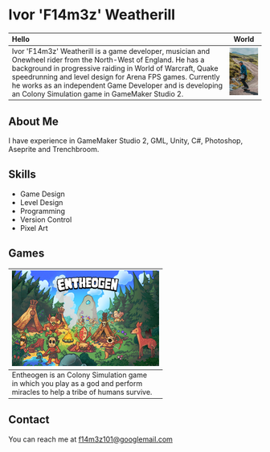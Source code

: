 # Ivor 'F14m3z' Weatherill

|Hello|World|
|:-|-|
|Ivor 'F14m3z' Weatherill is a game developer, musician and Onewheel rider from the North-West of England. He has a background in progressive raiding in World of Warcraft, Quake speedrunning and level design for Arena FPS games. Currently he works as an independent Game Developer and is developing an Colony Simulation game in GameMaker Studio 2.|![Me on a Onewheel!](images/ivor_f14m3z_weatherill_onewheel.png)|

## About Me
I have experience in GameMaker Studio 2, GML, Unity, C#, Photoshop, Aseprite and Trenchbroom.

## Skills
- Game Design
- Level Design
- Programming
- Version Control
- Pixel Art

## Games

|[![Entheogen](images/Entheogen_KeyArt_Tiny.png)](ENTHEOGEN.md)|
|-|
|Entheogen is an Colony Simulation game<br/>in which you play as a god and perform<br/>miracles to help a tribe of humans survive.|

## Contact
You can reach me at f14m3z101@googlemail.com
